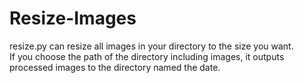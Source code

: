 # Resize-Images

resize.py can resize all images in your directory to the size you want.  
If you choose the path of the directory including images, it outputs processed images to the directory named the date.
